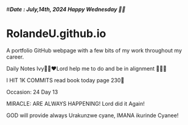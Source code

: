 #***Date : July,14th, 2024 Happy Wednesday 🫶🏾***
# RolandeU.github.io
 
A portfolio GitHub webpage with a few bits of my work throughout my career.

Daily Notes
Ivy🙌🏽❤️Lord help me to do and be in alignment  💚🙏🏾 

I HIT 1K COMMITS
read book today page 230💚

Occasion: 24
 Day 13

MIRACLE: ARE ALWAYS HAPPENING!
Lord did it Again!

GOD will provide always 
Urakunzwe cyane, IMANA ikurinde Cyanee!







